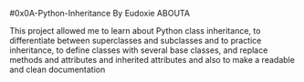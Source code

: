 #0x0A-Python-Inheritance By Eudoxie ABOUTA

This project allowed me to learn about Python class inheritance, to differentiate between superclasses and subclasses and to practice inheritance,
to define classes with several base classes, and replace methods and attributes and inherited attributes and also to make a readable and clean documentation